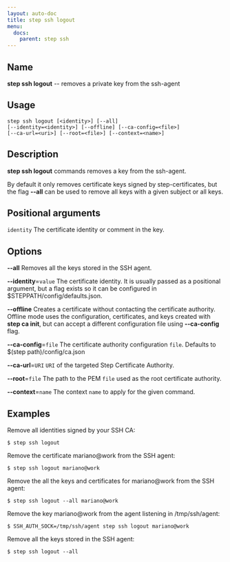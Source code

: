 ```yaml
---
layout: auto-doc
title: step ssh logout
menu:
  docs:
    parent: step ssh
---
```


## Name
**step ssh logout** -- removes a private key from the ssh-agent

## Usage

```raw
step ssh logout [<identity>] [--all]
[--identity=<identity>] [--offline] [--ca-config=<file>]
[--ca-url=<uri>] [--root=<file>] [--context=<name>]
```

## Description

**step ssh logout** commands removes a key from the ssh-agent.

By default it only removes certificate keys signed by step-certificates, but the
flag **--all** can be used to remove all keys with a given subject or all keys.

## Positional arguments

`identity`
The certificate identity or comment in the key.

## Options


**--all**
Removes all the keys stored in the SSH agent.

**--identity**=`value`
The certificate identity. It is usually passed as a positional argument, but a
flag exists so it can be configured in $STEPPATH/config/defaults.json.

**--offline**
Creates a certificate without contacting the certificate authority. Offline mode
uses the configuration, certificates, and keys created with **step ca init**,
but can accept a different configuration file using **--ca-config** flag.

**--ca-config**=`file`
The certificate authority configuration `file`. Defaults to
$(step path)/config/ca.json

**--ca-url**=`URI`
`URI` of the targeted Step Certificate Authority.

**--root**=`file`
The path to the PEM `file` used as the root certificate authority.

**--context**=`name`
The context `name` to apply for the given command.

## Examples

Remove all identities signed by your SSH CA:
```shell
$ step ssh logout
```

Remove the certificate mariano@work from the SSH agent:
```shell
$ step ssh logout mariano@work
```

Remove the all the keys and certificates for mariano@work from the SSH agent:
```shell
$ step ssh logout --all mariano@work
```

Remove the key mariano@work from the agent listening in /tmp/ssh/agent:
```shell
$ SSH_AUTH_SOCK=/tmp/ssh/agent step ssh logout mariano@work
```

Remove all the keys stored in the SSH agent:
```shell
$ step ssh logout --all
```


